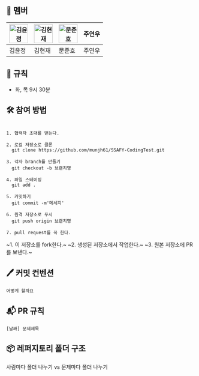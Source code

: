 ## 🐣 **멤버**

|<img src="https://yyoding.github.io/assets/img/free-icon-avatar-1752813.png" alt="김윤정" width="50" height="50">|<img src="https://97now.github.io/assets/img/%EB%AF%B8%EB%9E%982.jpg" alt="김현재" width="50" height="50">|<img src="https://i.namu.wiki/i/i6ZpdaKiiEf4qzrR_m9NjvBriuvWtFktDjDX-wry76CYBSssaiOpsZRTVXU20K0kDFnnoBqR9SiVkYh_akXYmQ.webp" alt="문준호" width="50" height="50">|주연우|
|---|---|---|---|
|김윤정|김현재|문준호|주연우|
## 📌 **규칙**
- 화, 목 9시 30분

## 🛠️ **참여 방법**
```

1. 협력자 초대를 받는다.

2. 로컬 저장소로 클론
  git clone https://github.com/munjh61/SSAFY-CodingTest.git

3. 각자 branch를 만들기
  git checkout -b 브랜치명

4. 파일 스테이징
  git add .

5. 커밋하기
  git commit -m'메세지'

6. 원격 저장소로 푸시
  git push origin 브랜치명

7. pull request를 꼭 한다.

```
~1. 이 저장소를 fork한다.~ 
~2. 생성된 저장소에서 작업한다.~ 
~3. 원본 저장소에 PR를 보낸다.~ 


## 🖊️ **커밋 컨벤션**
```
어떻게 할까요
```

## 📬 **PR 규칙**

```
[날짜] 문제제목
```

## 📦 **레퍼지토리 폴더 구조**
사람마다 폴더 나누기 vs 문제마다 폴더 나누기
